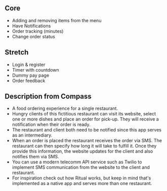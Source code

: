 ## Core
- Adding and removing items from the menu
- Have Notifications
- Order tracking (minutes)
- Change order status

## Stretch
- Login & register
- Timer with countdown
- Dummy pay page
- Order feedback

## Description from Compass
 - A food ordering experience for a single restaurant. 
 - Hungry clients of this fictitious restaurant can visit its website, select one or more dishes and place an order for pick-up. They will receive a notification when their order is ready.
 - The restaurant and client both need to be notified since this app serves as an intermediary.
 - When an order is placed the restaurant receives the order via SMS. The restaurant can then specify how long it will take to fulfill it. Once they provide this information, the website updates for the client and also notifies them via SMS.
 - You can use a modern telecomm API service such as Twilio to implement SMS communication from the website to the client and restaurant.
 - For inspiration check out how Ritual works, but keep in mind that's implemented as a native app and serves more than one restaurant.